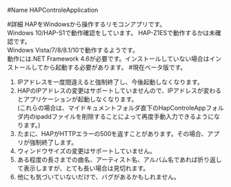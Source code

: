 #Name
HAPControleApplication  

#詳細
HAPをWindowsから操作するリモコンアプリです。  
Windows 10/HAP-S1で動作確認をしています。 HAP-Z1ESで動作するかは未確認です。  
Windows Vista/7/8/8.1/10で動作するようです。  
動作には.NET Framework 4.6が必要です。インストールしていない場合はインストールしてから起動する必要があります。
#現在ベータ版です。  
1. IPアドレスを一度間違えると強制終了し、今後起動しなくなります。
2. HAPのIPアドレスの変更はサポートしていませんので、IPアドレスが変わるとアプリケーションが起動しなくなります。  
(これらの場合は、マイドキュメントフォルダ直下のHapControleAppフォルダ内のipaddファイルを削除することによって再度手動入力できるようになります。)
3. たまに、HAPがHTTPエラーの500を返すことがあります。その場合、アプリが強制終了します。
4. ウィンドウサイズの変更はサポートしていません。
5. ある程度の長さまでの曲名、アーティスト名、アルバム名であれば折り返して表示しますが、とても長い場合は見切れます。
6. 他にも気づいていないだけで、バグがあるかもしれません。  
